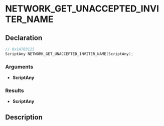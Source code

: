 # NETWORK_GET_UNACCEPTED_INVITER_NAME

## Declaration
```cpp
// 0x1A7B3125
ScriptAny NETWORK_GET_UNACCEPTED_INVITER_NAME(ScriptAny);
```

### Arguments
- **ScriptAny**

### Results
- **ScriptAny**

## Description
